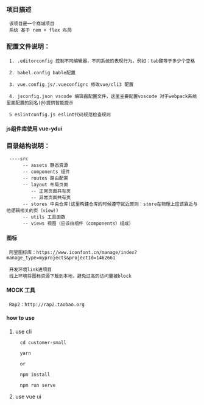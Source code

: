 ### 项目描述
     该项目是一个商城项目
     系统 基于 rem + flex 布局
### 配置文件说明：

     1. .editorconfig 控制不同编辑器，不同系统的表现行为，例如：tab键等于多少个空格

     2. babel.config bable配置

     3. vue.config.js/.vueconfigrc 修改vue/cli3 配置

     4. jsconfig.json vscode 编辑器配置文件，这里主要配置voscode 对于webpack系统里面配置的别名(@)提供智能提示
     
     5 eslintconfig.js eslint代码规范检查规则

#### js组件库使用 vue-ydui

### 目录结构说明：

     ----src
          -- assets 静态资源
          -- components 组件
          -- routes 路由配置
          -- layout 布局页面
             -- 正常页面共有页
             -- 异常页面共有页 
          -- stores 中央仓库(这里构建仓库的时候遵守就近原则：store在物理上应该靠近与他逻辑相关的页（view）)
          -- utils 工具函数
          -- views 视图（应该由组件（components）组成）

#### 图标
     阿里图标库：https://www.iconfont.cn/manage/index?manage_type=myprojects&projectId=1462661

     开发环境link进项目
     线上环境将图标资源下载到本地，避免过高的访问量被block

#### MOCK 工具
     Rap2：http://rap2.taobao.org

#### how to use


1. use cli 
```
     cd customer-small

     yarn 

     or 

     npm install

     npm run serve
```
2. use vue ui
